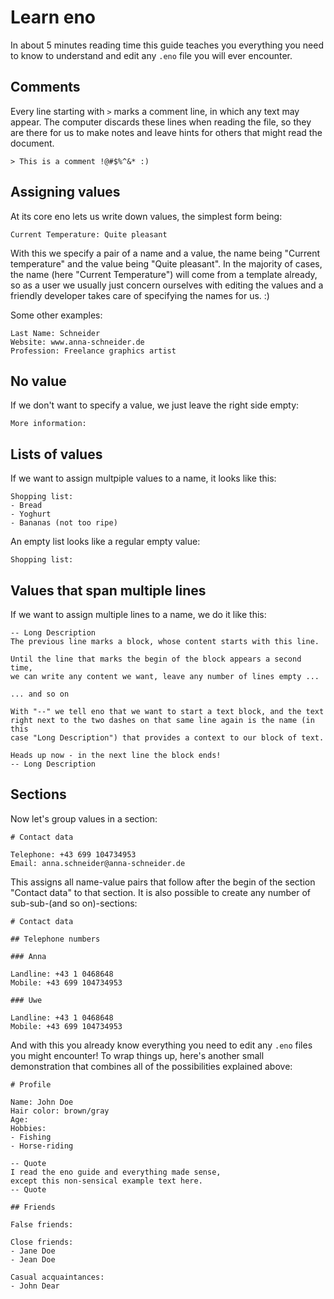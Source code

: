 # Learn eno

In about 5 minutes reading time this guide teaches you everything you need to know to understand and edit any `.eno` file you will ever encounter.

## Comments

Every line starting with `>` marks a comment line, in which any text may appear. The computer discards these lines when reading the file, so they are there for us to make notes and leave hints for others that might read the document.

```eno
> This is a comment !@#$%^&* :)
```

## Assigning values

At its core eno lets us write down values, the simplest form being:

```eno
Current Temperature: Quite pleasant
```

With this we specify a pair of a name and a value, the name being "Current temperature" and the value being "Quite pleasant". In the majority of cases, the name (here "Current Temperature") will come from a template already, so as a user we usually just concern ourselves with editing the values and a friendly developer takes care of specifying the names for us. :)

Some other examples:

```eno
Last Name: Schneider
Website: www.anna-schneider.de
Profession: Freelance graphics artist
```

## No value

If we don't want to specify a value, we just leave the right side empty:

```eno
More information:
```


## Lists of values

If we want to assign multpiple values to a name, it looks like this:

```eno
Shopping list:
- Bread
- Yoghurt
- Bananas (not too ripe)
```

An empty list looks like a regular empty value:

```eno
Shopping list:
```

## Values that span multiple lines

If we want to assign multiple lines to a name, we do it like this:

```eno
-- Long Description
The previous line marks a block, whose content starts with this line.

Until the line that marks the begin of the block appears a second time,
we can write any content we want, leave any number of lines empty ...

... and so on

With "--" we tell eno that we want to start a text block, and the text
right next to the two dashes on that same line again is the name (in this
case "Long Description") that provides a context to our block of text.

Heads up now - in the next line the block ends!
-- Long Description
```

## Sections

Now let's group values in a section:

```eno
# Contact data

Telephone: +43 699 104734953
Email: anna.schneider@anna-schneider.de
```

This assigns all name-value pairs that follow after the begin of the section "Contact data" to that section. It is also possible to create any number of sub-sub-(and so on)-sections:

```eno
# Contact data

## Telephone numbers

### Anna

Landline: +43 1 0468648
Mobile: +43 699 104734953

### Uwe

Landline: +43 1 0468648
Mobile: +43 699 104734953
```

And with this you already know everything you need to edit any `.eno` files you might encounter! To wrap things up, here's another small demonstration that combines all of the possibilities explained above:

```eno
# Profile

Name: John Doe
Hair color: brown/gray
Age:
Hobbies:
- Fishing
- Horse-riding

-- Quote
I read the eno guide and everything made sense,
except this non-sensical example text here.
-- Quote

## Friends

False friends:

Close friends:
- Jane Doe
- Jean Doe

Casual acquaintances:
- John Dear
```
